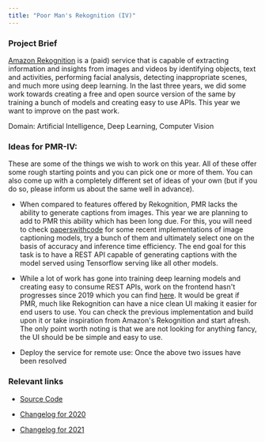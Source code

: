 ```yaml
---
title: "Poor Man's Rekognition (IV)"
---
```


### Project Brief

[Amazon Rekognition](https://aws.amazon.com/rekognition/) is a (paid) service that is capable of extracting information and insights from images and videos
by identifying objects, text and activities, performing facial analysis, detecting inappropriate scenes, and much more using deep learning. In the last three
years, we did some work towards creating a free and open source version of the same by training a bunch of models and creating easy to use APIs.
This year we want to improve on the past work.

Domain: Artificial Intelligence, Deep Learning, Computer Vision

### Ideas for PMR-IV:

These are some of the things we wish to work on this year. All of these offer some rough starting points and you can pick one or more of them. You can also
come up with a completely different set of ideas of your own (but if you do so, please inform us about the same well in advance). 

- When compared to features offered by Rekognition, PMR lacks the ability to generate captions from images. This year we are planning to add to PMR this
ability which has been long due. For this, you will need to check [paperswithcode](https://paperswithcode.com/task/image-captioning) for some recent implementations of image captioning models, try a bunch
of them and ultimately select one on the basis of accuracy and inference time efficiency. The end goal for this task is to have a REST API capable of 
generating captions with the model served using Tensorflow serving like all other models.

- While a lot of work has gone into training deep learning models and creating easy to consume REST APIs, work on the frontend hasn't progresses since 2019 which 
you can find [here](https://github.com/npbit/RekoUI). It would be great if PMR, much like Rekognition can have a nice clean UI making it easier for end users 
to use. You can check the previous implementation and build upon it or take inspiration from Amazon's Rekognition and start afresh. The only point worth noting
is that we are not looking for anything fancy, the UI should be be simple and easy to use.

- Deploy the service for remote use: Once the above two issues have been resolved


### Relevant links

- [Source Code](https://github.com/CCExtractor/Rekognition/)

- [Changelog for 2020](https://github.com/CCExtractor/Rekognition/wiki/GSoC-2020---Work-Product-Submission)

- [Changelog for 2021](https://yashbhambhu.medium.com/gsoc21-poor-man-s-rekognition-end-log-c2359e9b270d)

